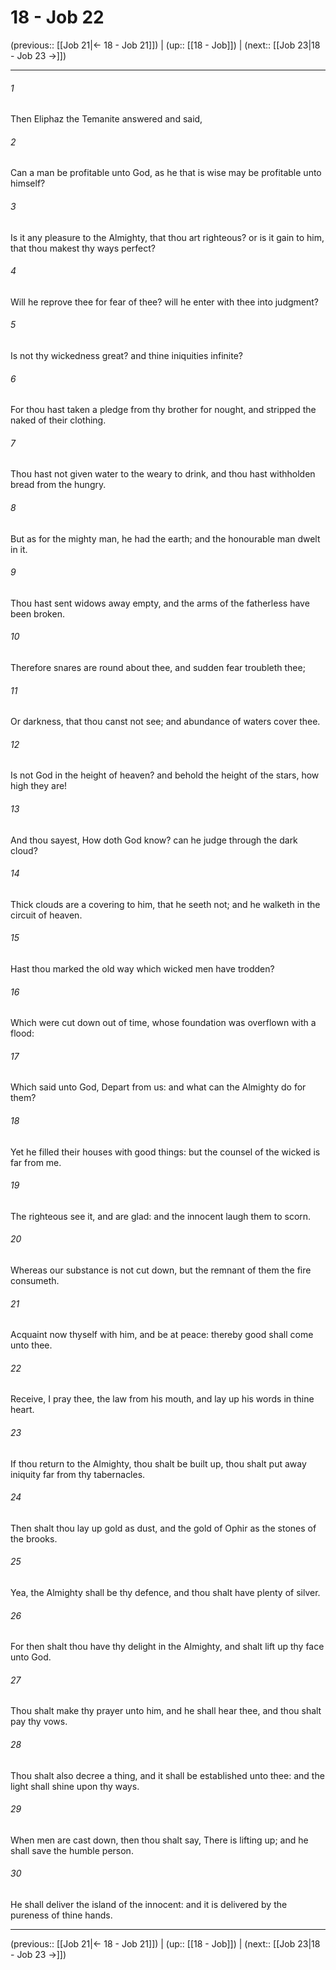 # 18 - Job 22

(previous:: [[Job 21|← 18 - Job 21]]) | (up:: [[18 - Job]]) | (next:: [[Job 23|18 - Job 23 →]])

***


###### 1 
Then Eliphaz the Temanite answered and said, 

###### 2 
Can a man be profitable unto God, as he that is wise may be profitable unto himself? 

###### 3 
Is it any pleasure to the Almighty, that thou art righteous? or is it gain to him, that thou makest thy ways perfect? 

###### 4 
Will he reprove thee for fear of thee? will he enter with thee into judgment? 

###### 5 
Is not thy wickedness great? and thine iniquities infinite? 

###### 6 
For thou hast taken a pledge from thy brother for nought, and stripped the naked of their clothing. 

###### 7 
Thou hast not given water to the weary to drink, and thou hast withholden bread from the hungry. 

###### 8 
But as for the mighty man, he had the earth; and the honourable man dwelt in it. 

###### 9 
Thou hast sent widows away empty, and the arms of the fatherless have been broken. 

###### 10 
Therefore snares are round about thee, and sudden fear troubleth thee; 

###### 11 
Or darkness, that thou canst not see; and abundance of waters cover thee. 

###### 12 
Is not God in the height of heaven? and behold the height of the stars, how high they are! 

###### 13 
And thou sayest, How doth God know? can he judge through the dark cloud? 

###### 14 
Thick clouds are a covering to him, that he seeth not; and he walketh in the circuit of heaven. 

###### 15 
Hast thou marked the old way which wicked men have trodden? 

###### 16 
Which were cut down out of time, whose foundation was overflown with a flood: 

###### 17 
Which said unto God, Depart from us: and what can the Almighty do for them? 

###### 18 
Yet he filled their houses with good things: but the counsel of the wicked is far from me. 

###### 19 
The righteous see it, and are glad: and the innocent laugh them to scorn. 

###### 20 
Whereas our substance is not cut down, but the remnant of them the fire consumeth. 

###### 21 
Acquaint now thyself with him, and be at peace: thereby good shall come unto thee. 

###### 22 
Receive, I pray thee, the law from his mouth, and lay up his words in thine heart. 

###### 23 
If thou return to the Almighty, thou shalt be built up, thou shalt put away iniquity far from thy tabernacles. 

###### 24 
Then shalt thou lay up gold as dust, and the gold of Ophir as the stones of the brooks. 

###### 25 
Yea, the Almighty shall be thy defence, and thou shalt have plenty of silver. 

###### 26 
For then shalt thou have thy delight in the Almighty, and shalt lift up thy face unto God. 

###### 27 
Thou shalt make thy prayer unto him, and he shall hear thee, and thou shalt pay thy vows. 

###### 28 
Thou shalt also decree a thing, and it shall be established unto thee: and the light shall shine upon thy ways. 

###### 29 
When men are cast down, then thou shalt say, There is lifting up; and he shall save the humble person. 

###### 30 
He shall deliver the island of the innocent: and it is delivered by the pureness of thine hands.

***

(previous:: [[Job 21|← 18 - Job 21]]) | (up:: [[18 - Job]]) | (next:: [[Job 23|18 - Job 23 →]])
